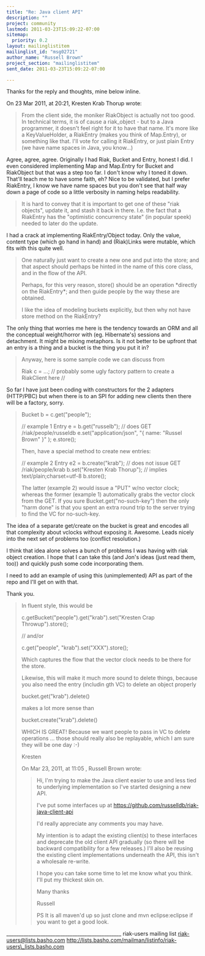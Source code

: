```yaml
---
title: "Re: Java client API"
description: ""
project: community
lastmod: 2011-03-23T15:09:22-07:00
sitemap:
  priority: 0.2
layout: mailinglistitem
mailinglist_id: "msg02721"
author_name: "Russell Brown"
project_section: "mailinglistitem"
sent_date: 2011-03-23T15:09:22-07:00

---
```



Thanks for the reply and thoughts, mine below inline.

On 23 Mar 2011, at 20:21, Kresten Krab Thorup wrote:

> From the client side, the moniker RiakObject is actually not too good. In 
> technical terms, it is of cause a riak\_object - but to a Java programmer, it 
> doesn't feel right for it to have that name. It's more like a 
> KeyValueHolder, a RiakEntry (makes you think of Map.Entry), or something like 
> that. I'll vote for calling it RiakEntry, or just plain Entry (we have name 
> spaces in Java, you know...)

Agree, agree, agree. Originally I had Riak, Bucket and Entry, honest I did. I 
even considered implementing Map and Map.Entry for Bucket and RiakObject but 
that was a step too far. I don't know why I toned it down. That'll teach me to 
have some faith, eh? Nice to be validated, but I prefer RiakEntry, I know we 
have name spaces but you don't see that half way down a page of code so a 
little verbosity in naming helps readability.

> It is hard to convey that it is important to get one of these "riak objects", 
> update it, and stash it back in there. I.e. the fact that a RiakEntry has 
> the "optimistic concurrency state" (in popular speek) needed to later do the 
> update. 

I had a crack at implementing RiakEntry/Object today. Only the value, content 
type (which go hand in hand) and (Riak)Links were mutable, which fits with this 
quite well. 

> One naturally just want to create a new one and put into the store; and that 
> aspect should perhaps be hinted in the name of this core class, and in the 
> flow of the API.
> 
> Perhaps, for this very reason, store() should be an operation \*directly on 
> the RiakEntry\*; and then guide people by the way these are obtained.
> 
> I like the idea of modeling buckets explicitly, but then why not have store 
> method on the RiakEntry?

The only thing that worries me here is the tendency towards an ORM and all the 
conceptual weight/horror with (eg. Hibernate's) sessions and detachment. It 
might be mixing metaphors. Is it not better to be upfront that an entry is a 
thing and a bucket is the thing you put it in?


> Anyway, here is some sample code we can discuss from
> 
> Riak c = ...; // probably some ugly factory pattern to create a 
> RiakClient here //

So far I have just been coding with constructors for the 2 adapters (HTTP/PBC) 
but when there is to an SPI for adding new clients then there will be a 
factory, sorry.

> 
> Bucket b = c.get("people");
> 
> // example 1
> Entry e = b.get("russelb"); // does GET /riak/people/russeldb
> e.set("application/json", "{ name: \"Russel Brown\" }" );
> e.store();
> 
> Then, have a special method to create new entries:
> 
> // example 2
> Entry e2 = b.create("krab"); // does not issue GET /riak/people/krab
> b.set("Kresten Krab Thorup"); // implies text/plain;charset=utf-8
> b.store();
> 
> The latter (example 2) would issue a "PUT" w/no vector clock; whereas the 
> former (example 1) automatically grabs the vector clock from the GET. If you 
> sure Bucket.get("no-such-key") then the only "harm done" is that you spent an 
> extra round trip to the server trying to find the VC for no-such-key.

The idea of a separate get/create on the bucket is great and encodes all that 
complexity about vclocks without exposing it. Awesome. Leads nicely into the 
next set of problems too (conflict resolution.)

I think that idea alone solves a bunch of problems I was having with riak 
object creation. I hope that I can take this (and Jon's ideas (just read them, 
too)) and quickly push some code incorporating them.

I need to add an example of using this (unimplemented) API as part of the repo 
and I'll get on with that.

Thank you.

> 
> In fluent style, this would be
> 
> c.getBucket("people").get("krab").set("Kresten Crap Throwup").store();
> 
> // and/or
> 
> c.get("people", "krab").set("XXX").store();
> 
> Which captures the flow that the vector clock needs to be there for the store.
> 
> Likewise, this will make it much more sound to delete things, because you 
> also need the entry (includin gth VC) to delete an object properly
> 
> bucket.get("krab").delete()
> 
> makes a lot more sense than
> 
> bucket.create("krab").delete()
> 
> WHICH IS GREAT! Because we want people to pass in VC to delete operations 
> ... those should really also be replayable, which I am sure they will be one 
> day :-)
> 
> 
> Kresten
> 
> 
> 
> On Mar 23, 2011, at 11:05 , Russell Brown wrote:
> 
>> Hi,
>> I'm trying to make the Java client easier to use and less tied to underlying 
>> implementation so I've started designing a new API. 
>> 
>> I've put some interfaces up at 
>> https://github.com/russelldb/riak-java-client-api
>> 
>> I'd really appreciate any comments you may have.
>> 
>> My intention is to adapt the existing client(s) to these interfaces and 
>> deprecate the old client API gradually (so there will be backward 
>> compatibility for a few releases.) I'll also be reusing the existing client 
>> implementations underneath the API, this isn't a wholesale re-write. 
>> 
>> I hope you can take some time to let me know what you think. I'll put my 
>> thickest skin on.
>> 
>> Many thanks
>> 
>> Russell
>> 
>> PS It is all maven'd up so just clone and mvn eclipse:eclipse if you want to 
>> get a good look.
>> 
> 

\_\_\_\_\_\_\_\_\_\_\_\_\_\_\_\_\_\_\_\_\_\_\_\_\_\_\_\_\_\_\_\_\_\_\_\_\_\_\_\_\_\_\_\_\_\_\_
riak-users mailing list
riak-users@lists.basho.com
http://lists.basho.com/mailman/listinfo/riak-users\_lists.basho.com

